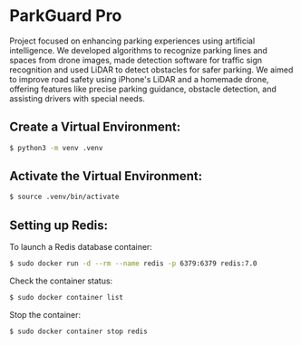 # ParkGuard Pro
Project focused on enhancing parking experiences using artificial intelligence. 
We developed algorithms to recognize parking lines and spaces from drone images, made detection software for traffic sign recognition and used LiDAR to detect obstacles for safer parking.
We aimed to improve road safety using iPhone's LiDAR and a homemade drone, offering features like precise parking guidance, obstacle detection, and assisting drivers with special needs.

## Create a Virtual Environment:
```bash
$ python3 -m venv .venv
```
## Activate the Virtual Environment:
```bash
$ source .venv/bin/activate
```
## Setting up Redis:
To launch a Redis database container:
```bash
$ sudo docker run -d --rm --name redis -p 6379:6379 redis:7.0
```
Check the container status:
```bash
$ sudo docker container list
```
Stop the container:
```bash
$ sudo docker container stop redis
```
